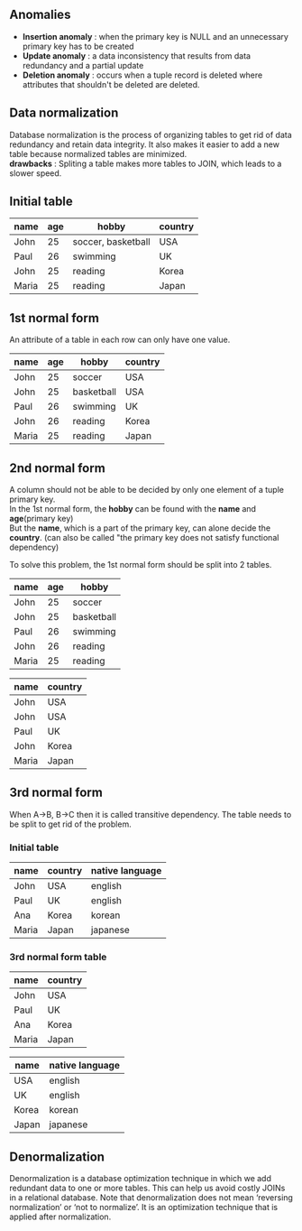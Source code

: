 ## Anomalies
* **Insertion anomaly** : when the primary key is NULL and an unnecessary primary key has to be created
* **Update anomaly** : a data inconsistency that results from data redundancy and a partial update
* **Deletion anomaly** : occurs when a tuple record is deleted where attributes that shouldn't be deleted are deleted.

## Data normalization
Database normalization is the process of organizing tables to get rid of data redundancy and retain data integrity. It also makes it easier to add a new table
because normalized tables are minimized.<br>
**drawbacks** : Spliting a table makes more tables to JOIN, which leads to a slower speed.

## Initial table
|name|age|hobby|country|
|---|---|---|---|
|John|25|soccer, basketball|USA|
|Paul|26|swimming|UK|
|John|25|reading|Korea|
|Maria|25|reading|Japan|

## 1st normal form
An attribute of a table in each row can only have one value.

|name|age|hobby|country|
|---|---|---|---|
|John|25|soccer|USA|
|John|25|basketball|USA|
|Paul|26|swimming|UK|
|John|26|reading|Korea|
|Maria|25|reading|Japan|

## 2nd normal form
A column should not be able to be decided by only one element of a tuple primary key.<br>
In the 1st normal form, the **hobby** can be found with the **name** and **age**(primary key)<br>
But the **name**, which is a part of the primary key, can alone decide the **country**. (can also be called "the primary key does not satisfy functional dependency)<br>

To solve this problem, the 1st normal form should be split into 2 tables.<br>

|name|age|hobby
|---|---|---|
|John|25|soccer|
|John|25|basketball|
|Paul|26|swimming|
|John|26|reading|
|Maria|25|reading|

|name|country|
|---|---|
|John|USA|
|John|USA|
|Paul|UK|
|John|Korea|
|Maria|Japan|

## 3rd normal form
When A->B, B->C then it is called transitive dependency. The table needs to be split to get rid of the problem.

### Initial table
|name|country|native language|
|---|---|---|
|John|USA|english|
|Paul|UK|english|
|Ana|Korea|korean|
|Maria|Japan|japanese|

### 3rd normal form table
|name|country|
|---|---|
|John|USA|
|Paul|UK|
|Ana|Korea|
|Maria|Japan|

|name|native language|
|---|---|
|USA|english|
|UK|english|
|Korea|korean|
|Japan|japanese|

## Denormalization
Denormalization is a database optimization technique in which we add redundant data to one or more tables. This can help us avoid costly JOINs in a relational database. Note that denormalization does not mean ‘reversing normalization’ or ‘not to normalize’. It is an optimization technique that is applied after normalization.
